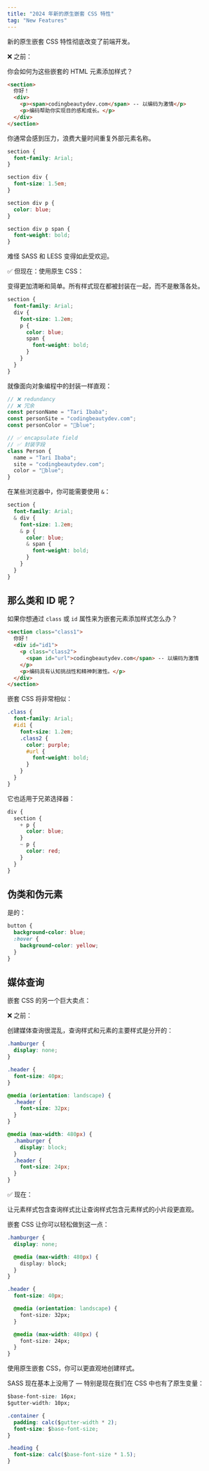 ```yaml
---
title: "2024 年新的原生嵌套 CSS 特性"
tag: "New Features"
---
```


新的原生嵌套 CSS 特性彻底改变了前端开发。

❌ 之前：

你会如何为这些嵌套的 HTML 元素添加样式？

```html
<section>
  你好！
  <div>
    <p><span>codingbeautydev.com</span> -- 以编码为激情</p>
    <p>编码帮助你实现目的感和成长。</p>
  </div>
</section>
```

你通常会感到压力，浪费大量时间重复外部元素名称。

```css
section {
  font-family: Arial;
}

section div {
  font-size: 1.5em;
}

section div p {
  color: blue;
}

section div p span {
  font-weight: bold;
}
```

难怪 SASS 和 LESS 变得如此受欢迎。

✅ 但现在：使用原生 CSS：

变得更加清晰和简单。所有样式现在都被封装在一起，而不是散落各处。

```css
section {
  font-family: Arial;
  div {
    font-size: 1.2em;
    p {
      color: blue;
      span {
        font-weight: bold;
      }
    }
  }
}
```

就像面向对象编程中的封装一样直观：

```js
// ❌ redundancy
// ❌ 冗余
const personName = "Tari Ibaba";
const personSite = "codingbeautydev.com";
const personColor = "🔵blue";

// ✅ encapsulate field
// ✅ 封装字段
class Person {
  name = "Tari Ibaba";
  site = "codingbeautydev.com";
  color = "🔵blue";
}
```

在某些浏览器中，你可能需要使用 `&`：

```css
section {
  font-family: Arial;
  & div {
    font-size: 1.2em;
    & p {
      color: blue;
      & span {
        font-weight: bold;
      }
    }
  }
}
```

## 那么类和 ID 呢？

如果你想通过 `class` 或 `id` 属性来为嵌套元素添加样式怎么办？

```html
<section class="class1">
  你好！
  <div id="id1">
    <p class="class2">
      <span id="url">codingbeautydev.com</span> -- 以编码为激情
    </p>
    <p>编码具有认知挑战性和精神刺激性。</p>
  </div>
</section>
```

嵌套 CSS 将非常相似：

```css
.class {
  font-family: Arial;
  #id1 {
    font-size: 1.2em;
    .class2 {
      color: purple;
      #url {
        font-weight: bold;
      }
    }
  }
}
```

它也适用于兄弟选择器：

```css
div {
  section {
    + p {
      color: blue;
    }
    ~ p {
      color: red;
    }
  }
}
```

## 伪类和伪元素

是的：

```css
button {
  background-color: blue;
  :hover {
    background-color: yellow;
  }
}
```

## 媒体查询

嵌套 CSS 的另一个巨大卖点：

❌ 之前：

创建媒体查询很混乱，查询样式和元素的主要样式是分开的：

```css
.hamburger {
  display: none;
}

.header {
  font-size: 40px;
}

@media (orientation: landscape) {
  .header {
    font-size: 32px;
  }
}

@media (max-width: 480px) {
  .hamburger {
    display: block;
  }
  .header {
    font-size: 24px;
  }
}
```

✅ 现在：

让元素样式包含查询样式比让查询样式包含元素样式的小片段更直观。

嵌套 CSS 让你可以轻松做到这一点：

```css
.hamburger {
  display: none;

  @media (max-width: 480px) {
    display: block;
  }
}

.header {
  font-size: 40px;

  @media (orientation: landscape) {
    font-size: 32px;
  }

  @media (max-width: 480px) {
    font-size: 24px;
  }
}
```

使用原生嵌套 CSS，你可以更直观地创建样式。

SASS 现在基本上没用了 — 特别是现在我们在 CSS 中也有了原生变量：

```css
$base-font-size: 16px;
$gutter-width: 10px;

.container {
  padding: calc($gutter-width * 2);
  font-size: $base-font-size;
}

.heading {
  font-size: calc($base-font-size * 1.5);
}
```
